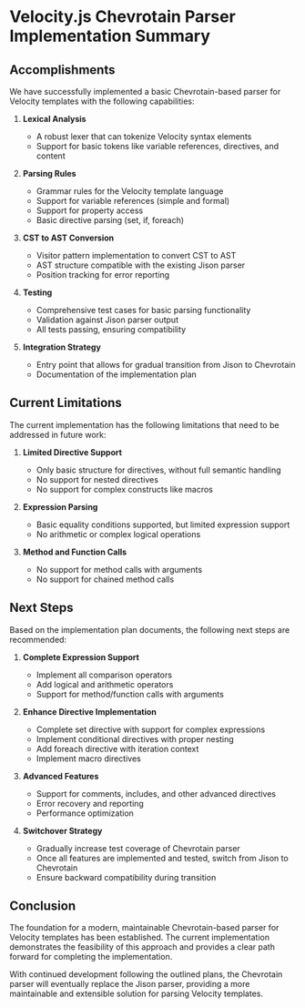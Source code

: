 # Velocity.js Chevrotain Parser Implementation Summary

## Accomplishments

We have successfully implemented a basic Chevrotain-based parser for Velocity templates with the following capabilities:

1. **Lexical Analysis**

   - A robust lexer that can tokenize Velocity syntax elements
   - Support for basic tokens like variable references, directives, and content

2. **Parsing Rules**

   - Grammar rules for the Velocity template language
   - Support for variable references (simple and formal)
   - Support for property access
   - Basic directive parsing (set, if, foreach)

3. **CST to AST Conversion**

   - Visitor pattern implementation to convert CST to AST
   - AST structure compatible with the existing Jison parser
   - Position tracking for error reporting

4. **Testing**

   - Comprehensive test cases for basic parsing functionality
   - Validation against Jison parser output
   - All tests passing, ensuring compatibility

5. **Integration Strategy**
   - Entry point that allows for gradual transition from Jison to Chevrotain
   - Documentation of the implementation plan

## Current Limitations

The current implementation has the following limitations that need to be addressed in future work:

1. **Limited Directive Support**

   - Only basic structure for directives, without full semantic handling
   - No support for nested directives
   - No support for complex constructs like macros

2. **Expression Parsing**

   - Basic equality conditions supported, but limited expression support
   - No arithmetic or complex logical operations

3. **Method and Function Calls**
   - No support for method calls with arguments
   - No support for chained method calls

## Next Steps

Based on the implementation plan documents, the following next steps are recommended:

1. **Complete Expression Support**

   - Implement all comparison operators
   - Add logical and arithmetic operators
   - Support for method/function calls with arguments

2. **Enhance Directive Implementation**

   - Complete set directive with support for complex expressions
   - Implement conditional directives with proper nesting
   - Add foreach directive with iteration context
   - Implement macro directives

3. **Advanced Features**

   - Support for comments, includes, and other advanced directives
   - Error recovery and reporting
   - Performance optimization

4. **Switchover Strategy**
   - Gradually increase test coverage of Chevrotain parser
   - Once all features are implemented and tested, switch from Jison to Chevrotain
   - Ensure backward compatibility during transition

## Conclusion

The foundation for a modern, maintainable Chevrotain-based parser for Velocity templates has been established. The current implementation demonstrates the feasibility of this approach and provides a clear path forward for completing the implementation.

With continued development following the outlined plans, the Chevrotain parser will eventually replace the Jison parser, providing a more maintainable and extensible solution for parsing Velocity templates.
